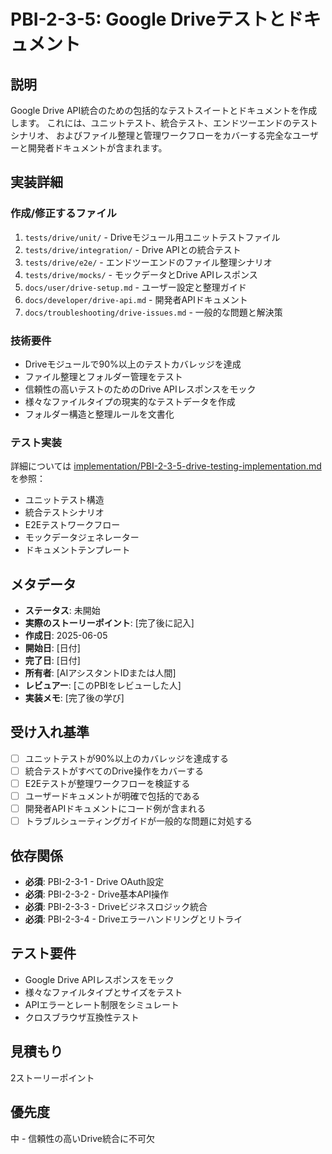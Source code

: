 # PBI-2-3-5: Google Driveテストとドキュメント

## 説明

Google Drive API統合のための包括的なテストスイートとドキュメントを作成します。
これには、ユニットテスト、統合テスト、エンドツーエンドのテストシナリオ、
およびファイル整理と管理ワークフローをカバーする完全なユーザーと開発者ドキュメントが含まれます。

## 実装詳細

### 作成/修正するファイル

1. `tests/drive/unit/` - Driveモジュール用ユニットテストファイル
2. `tests/drive/integration/` - Drive APIとの統合テスト
3. `tests/drive/e2e/` - エンドツーエンドのファイル整理シナリオ
4. `tests/drive/mocks/` - モックデータとDrive APIレスポンス
5. `docs/user/drive-setup.md` - ユーザー設定と整理ガイド
6. `docs/developer/drive-api.md` - 開発者APIドキュメント
7. `docs/troubleshooting/drive-issues.md` - 一般的な問題と解決策

### 技術要件

- Driveモジュールで90%以上のテストカバレッジを達成
- ファイル整理とフォルダー管理をテスト
- 信頼性の高いテストのためのDrive APIレスポンスをモック
- 様々なファイルタイプの現実的なテストデータを作成
- フォルダー構造と整理ルールを文書化

### テスト実装

詳細については
[implementation/PBI-2-3-5-drive-testing-implementation.md](implementation/PBI-2-3-5-drive-testing-implementation.md)
を参照：

- ユニットテスト構造
- 統合テストシナリオ
- E2Eテストワークフロー
- モックデータジェネレーター
- ドキュメントテンプレート

## メタデータ

- **ステータス**: 未開始
- **実際のストーリーポイント**: [完了後に記入]
- **作成日**: 2025-06-05
- **開始日**: [日付]
- **完了日**: [日付]
- **所有者**: [AIアシスタントIDまたは人間]
- **レビュアー**: [このPBIをレビューした人]
- **実装メモ**: [完了後の学び]

## 受け入れ基準

- [ ] ユニットテストが90%以上のカバレッジを達成する
- [ ] 統合テストがすべてのDrive操作をカバーする
- [ ] E2Eテストが整理ワークフローを検証する
- [ ] ユーザードキュメントが明確で包括的である
- [ ] 開発者APIドキュメントにコード例が含まれる
- [ ] トラブルシューティングガイドが一般的な問題に対処する

## 依存関係

- **必須**: PBI-2-3-1 - Drive OAuth設定
- **必須**: PBI-2-3-2 - Drive基本API操作
- **必須**: PBI-2-3-3 - Driveビジネスロジック統合
- **必須**: PBI-2-3-4 - Driveエラーハンドリングとリトライ

## テスト要件

- Google Drive APIレスポンスをモック
- 様々なファイルタイプとサイズをテスト
- APIエラーとレート制限をシミュレート
- クロスブラウザ互換性テスト

## 見積もり

2ストーリーポイント

## 優先度

中 - 信頼性の高いDrive統合に不可欠
